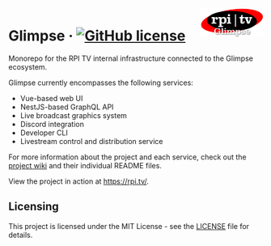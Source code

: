 <!--suppress HtmlDeprecatedAttribute -->
<img src="rpitv_glimpse_logo-400.png" width="125" alt="Logo of the project" align="right">

# Glimpse &middot; [![GitHub license](https://img.shields.io/badge/license-MIT-blue.svg?style=flat-square)](https://github.com/rpitv/glimpse/blob/master/LICENSE)

Monorepo for the RPI TV internal infrastructure connected to the Glimpse ecosystem.

Glimpse currently encompasses the following services:

- Vue-based web UI
- NestJS-based GraphQL API
- Live broadcast graphics system
- Discord integration
- Developer CLI
- Livestream control and distribution service

For more information about the project and each service, check out the [project wiki](https://github.com/rpitv/glimpse/wiki/API) and their 
individual README files.

View the project in action at https://rpi.tv/.

## Licensing

This project is licensed under the MIT License - see the [LICENSE](LICENSE) file for details.
